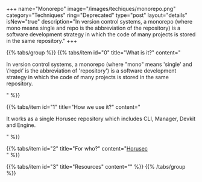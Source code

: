 +++
name="Monorepo"
image="/images/techiques/monorepo.png"
category="Techniques"
ring="Deprecated"
type="post"
layout="details"
isNew="true"
description="In version control systems, a monorepo (where mono means single and repo is the abbreviation of the repository) is a software development strategy in which the code of many projects is stored in the same repository."
+++

{{% tabs/group %}}
  {{% tabs/item id="0" title="What is it?" content="<p>In version control systems, a monorepo (where \"mono\" means \'single\' and \‘repo\’ is the abbreviation of \'repository\') is a software development strategy in which the code of many projects is stored in the same repository.</p>" %}}
  
  {{% tabs/item id="1" title="How we use it?" content="<p>It works as a single Horusec repository which includes CLI, Manager, Devkit and Engine.</p>" %}}
  
  {{% tabs/item id="2" title="For who?" content="<a href='https://horusec.io/site/'>Horusec</a><br />" %}}

  {{% tabs/item id="3" title="Resources" content="" %}}
{{% /tabs/group %}}
